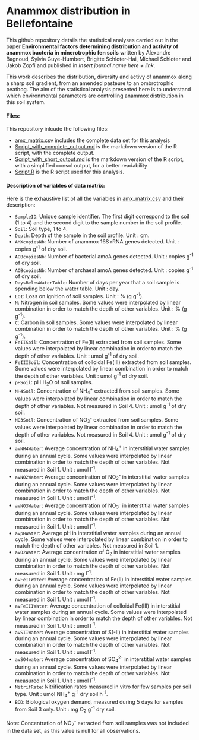 # Anammox distribution in Bellefontaine

This github repository details the statistical analyses carried out in the paper **Environmental factors determining distribution and activity of anammox bacteria in minerotrophic fen soils** written by Alexandre Bagnoud, Sylvia Guye-Humbert, Brigitte Schloter-Hai, Michael Schloter and Jakob Zopfi and published in *Insert journal name here + link*.

This work describes the distribution, diversity and activy of anammox along a sharp soil gradient, from an amended pasteure to an ombrotrophic peatbog. The aim of the statistical analysis presented here is to understand which environmental parameters are controlling anammox distribution in this soil system.

#### Files:
This repository inlcude the following files:

* [amx_matrix.csv](amx_matrix.csv) includes the complete data set for this analysis
* [Script_with_complete_output.md](Script_with_complete_output.md) is the markdown version of the R script, with the complete output.
* [Script_with_short_output.md](Script_with_short_output.md) is the markdown version of the R script, with a simplified consol output, for a better readability
* [Script.R](Script.R]) is the R script used for this analysis.

#### Description of variables of data matrix:

Here is the exhaustive list of all the variables in [amx_matrix.csv](amx_matrix.csv) and their description:

* ```SampleID```: Unique sample identifier. The first digit correspond to the soil (1 to 4) and the second digit to the sample number in the soil profile.
* ```Soil```: Soil type, 1 to 4.
* ```Depth```: Depth of the sample in the soil profile. Unit : cm.
* ```AMXcopiesNb```: Number of anammox 16S rRNA genes detected. Unit : copies g<sup>-1</sup> of dry soil.
* ```AOBcopiesNb```: Number of bacterial amoA genes detected. Unit : copies g<sup>-1</sup> of dry soil. 
* ```AOBcopiesNb```: Number of archaeal amoA genes detected. Unit : copies g<sup>-1</sup> of dry soil.
* ```DaysBelowWaterTable```: Number of days per year that a soil sample is spending below the water table. Unit : day.
* ```LOI```: Loss on ignition of soil samples. Unit : % (g g<sup>-1</sup>).
* ```N```: Nitrogen in soil samples. Some values were interpolated by linear combination in order to match the depth of other variables. Unit : % (g g<sup>-1</sup>).
* ```C```: Carbon in soil samples. Some values were interpolated by linear combination in order to match the depth of other variables. Unit : % (g g<sup>-1</sup>).
* ```FeIISoil```: Concentration of Fe(II) extracted from soil samples. Some values were interpolated by linear combination in order to match the depth of other variables. Unit : umol g<sup>-1</sup> of dry soil.
* ```FeIIISoil```:  Concentration of colloidal Fe(III) extracted from soil samples. Some values were interpolated by linear combination in order to match the depth of other variables. Unit : umol g<sup>-1</sup> of dry soil.
* ```pHSoil```: pH H<sub>2</sub>O of soil samples.
* ```NH4Soil```:  Concentration of NH<sub>4</sub><sup>+</sup> extracted from soil samples. Some values were interpolated by linear combination in order to match the depth of other variables. Not measured in Soil 4. Unit : umol g<sup>-1</sup> of dry soil.
* ```NO3Soil```:  Concentration of NO<sub>3</sub><sup>-</sup> extracted from soil samples. Some values were interpolated by linear combination in order to match the depth of other variables. Not measured in Soil 4. Unit : umol g<sup>-1</sup> of dry soil.
* ```avNH4Water```: Average concentration of NH<sub>4</sub><sup>+</sup> in interstitial water samples during an annual cycle. Some values were interpolated by linear combination in order to match the depth of other variables. Not measured in Soil 1. Unit : umol l<sup>-1</sup>.
* ```avNO2Water```: Average concentration of NO<sub>2</sub><sup>-</sup> in interstitial water samples during an annual cycle. Some values were interpolated by linear combination in order to match the depth of other variables. Not measured in Soil 1. Unit : umol l<sup>-1</sup>.
* ```avNO3Water```: Average concentration of NO<sub>3</sub><sup>-</sup> in interstitial water samples during an annual cycle. Some values were interpolated by linear combination in order to match the depth of other variables. Not measured in Soil 1. Unit : umol l<sup>-1</sup>.
* ```avpHWater```:  Average pH in interstitial water samples during an annual cycle. Some values were interpolated by linear combination in order to match the depth of other variables. Not measured in Soil 1.
* ```avO2Water```: 	Average concentration of O<sub>2</sub> in interstitial water samples during an annual cycle. Some values were interpolated by linear combination in order to match the depth of other variables. Not measured in Soil 1. Unit : mg l<sup>-1</sup>.
* ```avFeIIWater```: Average concentration of Fe(II) in interstitial water samples during an annual cycle. Some values were interpolated by linear combination in order to match the depth of other variables. Not measured in Soil 1. Unit : umol l<sup>-1</sup>. 
* ```avFeIIIWater```: Average concentration of colloidal Fe(III) in interstitial water samples during an annual cycle. Some values were interpolated by linear combination in order to match the depth of other variables. Not measured in Soil 1. Unit : umol l<sup>-1</sup>.
* ```avSIIWater```: Average concentration of S(-II) in interstitial water samples during an annual cycle. Some values were interpolated by linear combination in order to match the depth of other variables. Not measured in Soil 1. Unit : umol l<sup>-1</sup>.
* ```avSO4water```: Average concentration of SO<sub>4</sub><sup>2-</sup> in interstitial water samples during an annual cycle. Some values were interpolated by linear combination in order to match the depth of other variables. Not measured in Soil 1. Unit : umol l<sup>-1</sup>.
* ```NitrifRate```: Nitrification rates measured in vitro for few samples per soil type. Unit : umol NH<sub>4</sub><sup>+</sup> g<sup>-1</sup> dry soil h<sup>-1</sup>.
* ```BOD```: Biological oxygen demand, measured during 5 days for samples from Soil 3 only. Unit : mg O<sub>2</sub> g<sup>-1</sup> dry soil.

Note: Concentration of NO<sub>2</sub><sup>-</sup> extracted from soil samples was not included in the data set, as this value is null for all observations.
